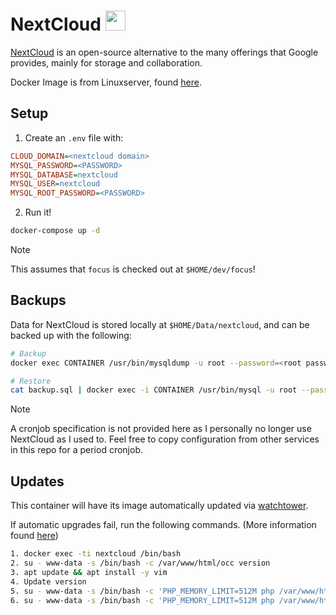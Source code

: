 # NextCloud <img src="https://upload.wikimedia.org/wikipedia/commons/6/60/Nextcloud_Logo.svg" width="32">
[NextCloud](https://nextcloud.com/) is an open-source alternative to the many offerings that Google provides, mainly for storage and collaboration.

Docker Image is from Linuxserver, found [here](https://hub.docker.com/r/linuxserver/nextcloud).

## Setup
1. Create an `.env` file with:
```ini
CLOUD_DOMAIN=<nextcloud domain>
MYSQL_PASSWORD=<PASSWORD>
MYSQL_DATABASE=nextcloud
MYSQL_USER=nextcloud
MYSQL_ROOT_PASSWORD=<PASSWORD>
```

2. Run it!
```bash
docker-compose up -d
```
> [!NOTE]
> This assumes that `focus` is checked out at `$HOME/dev/focus`!

## Backups
Data for NextCloud is stored locally at `$HOME/Data/nextcloud`, and can be backed up with the following:

```bash
# Backup
docker exec CONTAINER /usr/bin/mysqldump -u root --password=<root password> nextcloud > backup.sql

# Restore
cat backup.sql | docker exec -i CONTAINER /usr/bin/mysql -u root --password=<root password> nextcloud
```

> [!NOTE]
> A cronjob specification is not provided here as I personally no longer use NextCloud as I used to. Feel free to
> copy configuration from other services in this repo for a period cronjob.

## Updates
This container will have its image automatically updated via [watchtower](https://ryanliu6/focus/watchtower).

If automatic upgrades fail, run the following commands. (More information found [here](https://github.com/nextcloud/docker/issues/1652#issuecomment-986097091))

```bash
1. docker exec -ti nextcloud /bin/bash
2. su - www-data -s /bin/bash -c /var/www/html/occ version
3. apt update && apt install -y vim
4. Update version
5. su - www-data -s /bin/bash -c 'PHP_MEMORY_LIMIT=512M php /var/www/html/occ upgrade'
6. su - www-data -s /bin/bash -c 'PHP_MEMORY_LIMIT=512M php /var/www/html/occ maintenance:mode --off'
```
